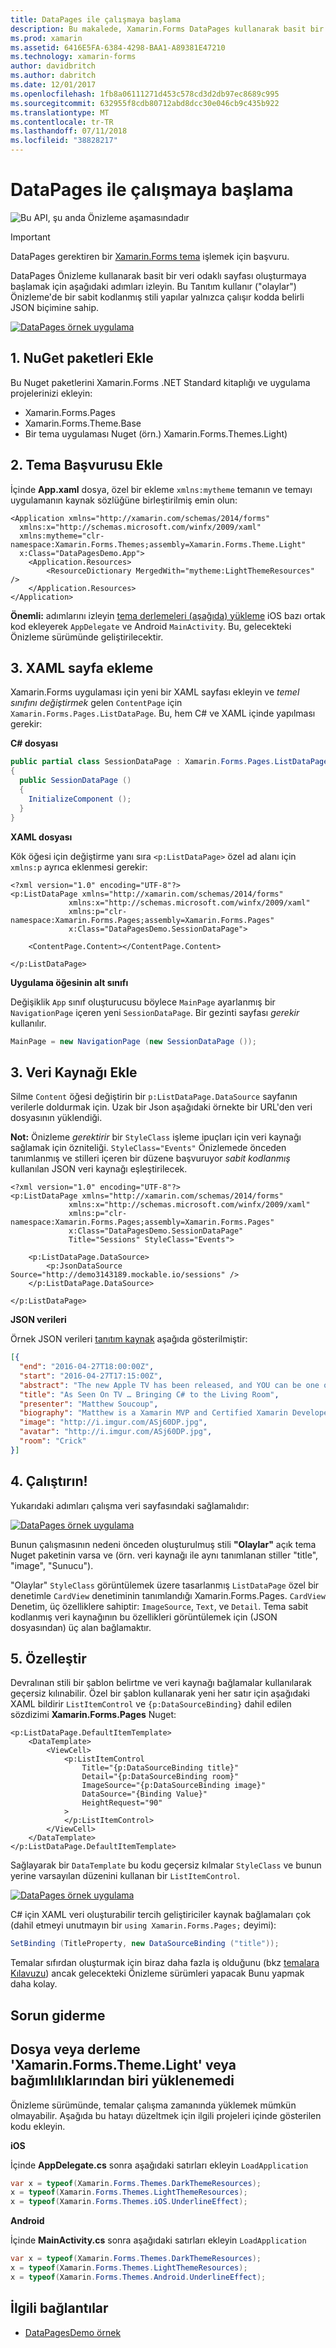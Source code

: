```yaml
---
title: DataPages ile çalışmaya başlama
description: Bu makalede, Xamarin.Forms DataPages kullanarak basit bir veri odaklı sayfası oluşturmaya başlamak açıklanmaktadır.
ms.prod: xamarin
ms.assetid: 6416E5FA-6384-4298-BAA1-A89381E47210
ms.technology: xamarin-forms
author: davidbritch
ms.author: dabritch
ms.date: 12/01/2017
ms.openlocfilehash: 1fb8a06111271d453c578cd3d2db97ec8689c995
ms.sourcegitcommit: 632955f8cdb80712abd8dcc30e046cb9c435b922
ms.translationtype: MT
ms.contentlocale: tr-TR
ms.lasthandoff: 07/11/2018
ms.locfileid: "38828217"
---
```

# <a name="getting-started-with-datapages"></a>DataPages ile çalışmaya başlama

![](~/media/shared/preview.png "Bu API, şu anda Önizleme aşamasındadır")

> [!IMPORTANT]
> DataPages gerektiren bir [Xamarin.Forms tema](~/xamarin-forms/user-interface/themes/index.md) işlemek için başvuru.


DataPages Önizleme kullanarak basit bir veri odaklı sayfası oluşturmaya başlamak için aşağıdaki adımları izleyin. Bu Tanıtım kullanır ("olaylar") Önizleme'de bir sabit kodlanmış stili yapılar yalnızca çalışır kodda belirli JSON biçimine sahip.

[![](get-started-images/demo-sml.png "DataPages örnek uygulama")](get-started-images/demo.png#lightbox "DataPages örnek uygulaması")

## <a name="1-add-nuget-packages"></a>1. NuGet paketleri Ekle

Bu Nuget paketlerini Xamarin.Forms .NET Standard kitaplığı ve uygulama projelerinizi ekleyin:

* Xamarin.Forms.Pages
* Xamarin.Forms.Theme.Base
* Bir tema uygulaması Nuget (örn.) Xamarin.Forms.Themes.Light)

## <a name="2-add-theme-reference"></a>2. Tema Başvurusu Ekle

İçinde **App.xaml** dosya, özel bir ekleme `xmlns:mytheme` temanın ve temayı uygulamanın kaynak sözlüğüne birleştirilmiş emin olun:

```xaml
<Application xmlns="http://xamarin.com/schemas/2014/forms"
  xmlns:x="http://schemas.microsoft.com/winfx/2009/xaml"
  xmlns:mytheme="clr-namespace:Xamarin.Forms.Themes;assembly=Xamarin.Forms.Theme.Light"
  x:Class="DataPagesDemo.App">
    <Application.Resources>
        <ResourceDictionary MergedWith="mytheme:LightThemeResources" />
    </Application.Resources>
</Application>
```

**Önemli:** adımlarını izleyin [tema derlemeleri (aşağıda) yükleme](#loadtheme) iOS bazı ortak kod ekleyerek `AppDelegate` ve Android `MainActivity`. Bu, gelecekteki Önizleme sürümünde geliştirilecektir.


## <a name="3-add-a-xaml-page"></a>3. XAML sayfa ekleme

Xamarin.Forms uygulaması için yeni bir XAML sayfası ekleyin ve *temel sınıfını değiştirmek* gelen `ContentPage` için `Xamarin.Forms.Pages.ListDataPage`. Bu, hem C# ve XAML içinde yapılması gerekir:

**C# dosyası**

```csharp
public partial class SessionDataPage : Xamarin.Forms.Pages.ListDataPage // was ContentPage
{
  public SessionDataPage ()
  {
    InitializeComponent ();
  }
}
```

**XAML dosyası**

Kök öğesi için değiştirme yanı sıra `<p:ListDataPage>` özel ad alanı için `xmlns:p` ayrıca eklenmesi gerekir:

```xaml
<?xml version="1.0" encoding="UTF-8"?>
<p:ListDataPage xmlns="http://xamarin.com/schemas/2014/forms"
             xmlns:x="http://schemas.microsoft.com/winfx/2009/xaml"
             xmlns:p="clr-namespace:Xamarin.Forms.Pages;assembly=Xamarin.Forms.Pages"
             x:Class="DataPagesDemo.SessionDataPage">

    <ContentPage.Content></ContentPage.Content>

</p:ListDataPage>
```

**Uygulama öğesinin alt sınıfı**

Değişiklik `App` sınıf oluşturucusu böylece `MainPage` ayarlanmış bir `NavigationPage` içeren yeni `SessionDataPage`. Bir gezinti sayfası *gerekir* kullanılır.

```csharp
MainPage = new NavigationPage (new SessionDataPage ());
```

## <a name="3-add-the-datasource"></a>3. Veri Kaynağı Ekle

Silme `Content` öğesi değiştirin bir `p:ListDataPage.DataSource` sayfanın verilerle doldurmak için. Uzak bir Json aşağıdaki örnekte bir URL'den veri dosyasının yüklendiği.

**Not:** Önizleme *gerektirir* bir `StyleClass` işleme ipuçları için veri kaynağı sağlamak için özniteliği. `StyleClass="Events"` Önizlemede önceden tanımlanmış ve stilleri içeren bir düzene başvuruyor *sabit kodlanmış* kullanılan JSON veri kaynağı eşleştirilecek.

```xaml
<?xml version="1.0" encoding="UTF-8"?>
<p:ListDataPage xmlns="http://xamarin.com/schemas/2014/forms"
             xmlns:x="http://schemas.microsoft.com/winfx/2009/xaml"
             xmlns:p="clr-namespace:Xamarin.Forms.Pages;assembly=Xamarin.Forms.Pages"
             x:Class="DataPagesDemo.SessionDataPage"
             Title="Sessions" StyleClass="Events">

    <p:ListDataPage.DataSource>
        <p:JsonDataSource Source="http://demo3143189.mockable.io/sessions" />
    </p:ListDataPage.DataSource>

</p:ListDataPage>
```

**JSON verileri**

Örnek JSON verileri [tanıtım kaynak](http://demo3143189.mockable.io/sessions) aşağıda gösterilmiştir:

```json
[{
  "end": "2016-04-27T18:00:00Z",
  "start": "2016-04-27T17:15:00Z",
  "abstract": "The new Apple TV has been released, and YOU can be one of the first developers to write apps for it. To make things even better, you can build these apps in C#! This session will introduce the basics of how to create a tvOS app with Xamarin, including: differences between tvOS and iOS APIs, TV user interface best practices, responding to user input, as well as the capabilities and limitations of building apps for a television. Grab some popcorn—this is going to be good!",
  "title": "As Seen On TV … Bringing C# to the Living Room",
  "presenter": "Matthew Soucoup",
  "biography": "Matthew is a Xamarin MVP and Certified Xamarin Developer from Madison, WI. He founded his company Code Mill Technologies and started the Madison Mobile .Net Developers Group.  Matt regularly speaks on .Net and Xamarin development at user groups, code camps and conferences throughout the Midwest. Matt gardens hot peppers, rides bikes, and loves Wisconsin micro-brews and cheese.",
  "image": "http://i.imgur.com/ASj60DP.jpg",
  "avatar": "http://i.imgur.com/ASj60DP.jpg",
  "room": "Crick"
}]
```

## <a name="4-run"></a>4. Çalıştırın!

Yukarıdaki adımları çalışma veri sayfasındaki sağlamalıdır:

[![](get-started-images/demo-sml.png "DataPages örnek uygulama")](get-started-images/demo.png#lightbox "DataPages örnek uygulaması")

Bunun çalışmasının nedeni önceden oluşturulmuş stili **"Olaylar"** açık tema Nuget paketinin varsa ve (örn. veri kaynağı ile aynı tanımlanan stiller "title", "image", "Sunucu").

"Olaylar" `StyleClass` görüntülemek üzere tasarlanmış `ListDataPage` özel bir denetimle `CardView` denetiminin tanımlandığı Xamarin.Forms.Pages. `CardView` Denetim, üç özelliklere sahiptir: `ImageSource`, `Text`, ve `Detail`. Tema sabit kodlanmış veri kaynağının bu özellikleri görüntülemek için (JSON dosyasından) üç alan bağlamaktır.

## <a name="5-customize"></a>5. Özelleştir

Devralınan stili bir şablon belirtme ve veri kaynağı bağlamalar kullanılarak geçersiz kılınabilir. Özel bir şablon kullanarak yeni her satır için aşağıdaki XAML bildirir `ListItemControl` ve `{p:DataSourceBinding}` dahil edilen sözdizimi **Xamarin.Forms.Pages** Nuget:

```xaml
<p:ListDataPage.DefaultItemTemplate>
    <DataTemplate>
        <ViewCell>
            <p:ListItemControl
                Title="{p:DataSourceBinding title}"
                Detail="{p:DataSourceBinding room}"
                ImageSource="{p:DataSourceBinding image}"
                DataSource="{Binding Value}"
                HeightRequest="90"
            >
            </p:ListItemControl>
        </ViewCell>
    </DataTemplate>
</p:ListDataPage.DefaultItemTemplate>
```

Sağlayarak bir `DataTemplate` bu kodu geçersiz kılmalar `StyleClass` ve bunun yerine varsayılan düzenini kullanan bir `ListItemControl`.

[![](get-started-images/custom-sml.png "DataPages örnek uygulama")](get-started-images/custom.png#lightbox "DataPages örnek uygulaması")

C# için XAML veri oluşturabilir tercih geliştiriciler kaynak bağlamaları çok (dahil etmeyi unutmayın bir `using Xamarin.Forms.Pages;` deyimi):

```csharp
SetBinding (TitleProperty, new DataSourceBinding ("title"));
```


Temalar sıfırdan oluşturmak için biraz daha fazla iş olduğunu (bkz [temalara Kılavuzu](~/xamarin-forms/user-interface/themes/index.md)) ancak gelecekteki Önizleme sürümleri yapacak Bunu yapmak daha kolay.


## <a name="troubleshooting"></a>Sorun giderme

<a name="loadtheme" />

## <a name="could-not-load-file-or-assembly-xamarinformsthemelight-or-one-of-its-dependencies"></a>Dosya veya derleme 'Xamarin.Forms.Theme.Light' veya bağımlılıklarından biri yüklenemedi

Önizleme sürümünde, temalar çalışma zamanında yüklemek mümkün olmayabilir. Aşağıda bu hatayı düzeltmek için ilgili projeleri içinde gösterilen kodu ekleyin.

**iOS**

İçinde **AppDelegate.cs** sonra aşağıdaki satırları ekleyin `LoadApplication`

```csharp
var x = typeof(Xamarin.Forms.Themes.DarkThemeResources);
x = typeof(Xamarin.Forms.Themes.LightThemeResources);
x = typeof(Xamarin.Forms.Themes.iOS.UnderlineEffect);
```

**Android**

İçinde **MainActivity.cs** sonra aşağıdaki satırları ekleyin `LoadApplication`

```csharp
var x = typeof(Xamarin.Forms.Themes.DarkThemeResources);
x = typeof(Xamarin.Forms.Themes.LightThemeResources);
x = typeof(Xamarin.Forms.Themes.Android.UnderlineEffect);
```



## <a name="related-links"></a>İlgili bağlantılar

- [DataPagesDemo örnek](https://github.com/xamarin/xamarin-forms-samples/tree/master/Pages/DataPagesDemo)
